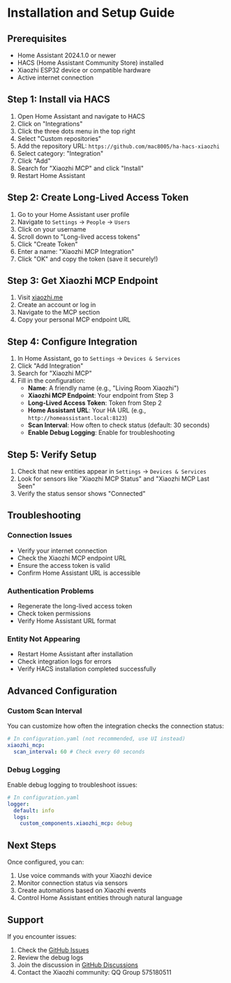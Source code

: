 # Installation and Setup Guide

## Prerequisites

- Home Assistant 2024.1.0 or newer
- HACS (Home Assistant Community Store) installed
- Xiaozhi ESP32 device or compatible hardware
- Active internet connection

## Step 1: Install via HACS

1. Open Home Assistant and navigate to HACS
2. Click on "Integrations"
3. Click the three dots menu in the top right
4. Select "Custom repositories"
5. Add the repository URL: `https://github.com/mac8005/ha-hacs-xiaozhi`
6. Select category: "Integration"
7. Click "Add"
8. Search for "Xiaozhi MCP" and click "Install"
9. Restart Home Assistant

## Step 2: Create Long-Lived Access Token

1. Go to your Home Assistant user profile
2. Navigate to `Settings` → `People` → `Users`
3. Click on your username
4. Scroll down to "Long-lived access tokens"
5. Click "Create Token"
6. Enter a name: "Xiaozhi MCP Integration"
7. Click "OK" and copy the token (save it securely!)

## Step 3: Get Xiaozhi MCP Endpoint

1. Visit [xiaozhi.me](https://xiaozhi.me)
2. Create an account or log in
3. Navigate to the MCP section
4. Copy your personal MCP endpoint URL

## Step 4: Configure Integration

1. In Home Assistant, go to `Settings` → `Devices & Services`
2. Click "Add Integration"
3. Search for "Xiaozhi MCP"
4. Fill in the configuration:
   - **Name**: A friendly name (e.g., "Living Room Xiaozhi")
   - **Xiaozhi MCP Endpoint**: Your endpoint from Step 3
   - **Long-Lived Access Token**: Token from Step 2
   - **Home Assistant URL**: Your HA URL (e.g., `http://homeassistant.local:8123`)
   - **Scan Interval**: How often to check status (default: 30 seconds)
   - **Enable Debug Logging**: Enable for troubleshooting

## Step 5: Verify Setup

1. Check that new entities appear in `Settings` → `Devices & Services`
2. Look for sensors like "Xiaozhi MCP Status" and "Xiaozhi MCP Last Seen"
3. Verify the status sensor shows "Connected"

## Troubleshooting

### Connection Issues

- Verify your internet connection
- Check the Xiaozhi MCP endpoint URL
- Ensure the access token is valid
- Confirm Home Assistant URL is accessible

### Authentication Problems

- Regenerate the long-lived access token
- Check token permissions
- Verify Home Assistant URL format

### Entity Not Appearing

- Restart Home Assistant after installation
- Check integration logs for errors
- Verify HACS installation completed successfully

## Advanced Configuration

### Custom Scan Interval

You can customize how often the integration checks the connection status:

```yaml
# In configuration.yaml (not recommended, use UI instead)
xiaozhi_mcp:
  scan_interval: 60 # Check every 60 seconds
```

### Debug Logging

Enable debug logging to troubleshoot issues:

```yaml
# In configuration.yaml
logger:
  default: info
  logs:
    custom_components.xiaozhi_mcp: debug
```

## Next Steps

Once configured, you can:

1. Use voice commands with your Xiaozhi device
2. Monitor connection status via sensors
3. Create automations based on Xiaozhi events
4. Control Home Assistant entities through natural language

## Support

If you encounter issues:

1. Check the [GitHub Issues](https://github.com/mac8005/ha-hacs-xiaozhi/issues)
2. Review the debug logs
3. Join the discussion in [GitHub Discussions](https://github.com/mac8005/ha-hacs-xiaozhi/discussions)
4. Contact the Xiaozhi community: QQ Group 575180511
